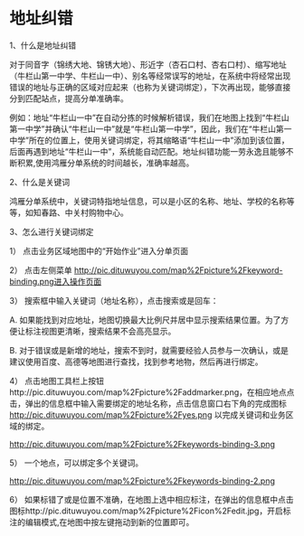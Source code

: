 # 地址纠错

1、什么是地址纠错

对于同音字（锦绣大地、锦锈大地）、形近字（杏石口村、杏右口村）、缩写地址（牛栏山第一中学、牛栏山一中）、别名等经常误写的地址，在系统中将经常出现错误的地址与正确的区域对应起来（也称为关键词绑定），下次再出现，能够直接分到匹配站点，提高分单准确率。

例如：地址“牛栏山一中”在自动分拣的时候解析错误，我们在地图上找到“牛栏山第一中学”并确认“牛栏山一中”就是“牛栏山第一中学”，因此，我们在“牛栏山第一中学”所在的位置上，使用关键词绑定，将其缩略语“牛栏山一中”添加到该位置，后面再遇到地址“牛栏山一中”，系统能自动匹配。地址纠错功能一劳永逸且能够不断积累,使用鸿雁分单系统的时间越长，准确率越高。

2、什么是关键词

鸿雁分单系统中，关键词特指地址信息，可以是小区的名称、地址、学校的名称等等，如知春路、中关村购物中心。

3、怎么进行关键词绑定

1）	点击业务区域地图中的“开始作业”进入分单页面

2）	点击左侧菜单 http://pic.dituwuyou.com/map%2Fpicture%2Fkeyword-binding.png进入操作页面

3）	搜索框中输入关键词（地址名称），点击搜索或是回车：

A.	如果能找到对应地址，地图切换最大比例尺并居中显示搜索结果位置。为了方便让标注视图更清晰，搜索结果不会高亮显示。

B.	对于错误或是新增的地址，搜索不到时，就需要经验人员参与一次确认，或是建议使用百度、高德等地图进行查找，找到参考地物，然后再进行绑定。

4）	点击地图工具栏上按钮http://pic.dituwuyou.com/map%2Fpicture%2Faddmarker.png，在相应地点点击，弹出的信息框中输入需要绑定的地址名称，点击信息窗口右下角的完成图标 http://pic.dituwuyou.com/map%2Fpicture%2Fyes.png  以完成关键词和业务区域的绑定。

http://pic.dituwuyou.com/map%2Fpicture%2Fkeywords-binding-3.png

5）	一个地点，可以绑定多个关键词。

http://pic.dituwuyou.com/map%2Fpicture%2Fkeywords-binding-2.png

6）	如果标错了或是位置不准确，在地图上选中相应标注，在弹出的信息框中点击图标http://pic.dituwuyou.com/map%2Fpicture%2Ficon%2Fedit.jpg，开启标注的编辑模式,在地图中按左键拖动到新的位置即可。


